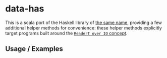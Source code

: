 # data-has

This is a scala port of the Haskell library of [the same name](https://hackage.haskell.org/package/data-has), providing a few additional helper methods for convenience: these helper methods explicitly target programs built around the [`ReaderT over IO` concept](https://www.fpcomplete.com/blog/2017/06/readert-design-pattern).

## Usage / Examples